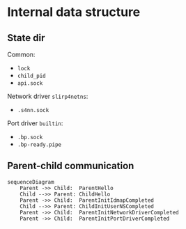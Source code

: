 # Internal data structure

## State dir
Common:
- `lock`
- `child_pid`
- `api.sock`

Network driver `slirp4netns`:
- `.s4nn.sock`

Port driver `builtin`:
- `.bp.sock`
- `.bp-ready.pipe`

## Parent-child communication

```mermaid
sequenceDiagram
	Parent ->> Child:  ParentHello
	Child -->> Parent: ChildHello
	Parent ->> Child:  ParentInitIdmapCompleted
	Child -->> Parent: ChildInitUserNSCompleted
	Parent ->> Child:  ParentInitNetworkDriverCompleted
	Parent ->> Child:  ParentInitPortDriverCompleted
```
